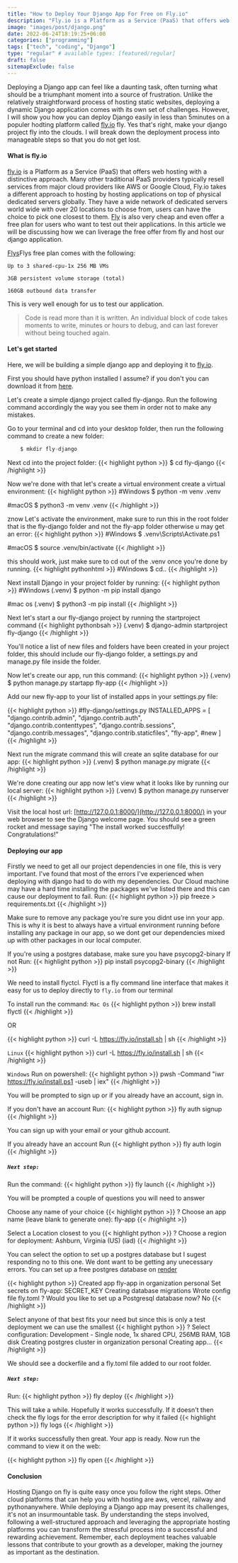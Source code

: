 ```yaml
---
title: "How to Deploy Your Django App For Free on Fly.io"
description: "Fly.io is a Platform as a Service (PaaS) that offers web hosting with a distinctive approach. Many other traditional PaaS providers typically resell services from major cloud providers like AWS or Google Cloud, Fly.io takes a different approach to hosting by hosting applications on top of physical dedicated servers globally. They have a wide network of dedicated servers world wide with over 20 locations to choose from, users can have the choice to pick one closest to them."
image: "images/post/django.png"
date: 2022-06-24T18:19:25+06:00
categories: ["programming"]
tags: ["tech", "coding", "Django"]
type: "regular" # available types: [featured/regular]
draft: false
sitemapExclude: false
---
```


Deploying a Django app can feel like a daunting task, often turning what should be a triumphant moment into a source of frustration. Unlike the relatively straightforward process of hosting static websites, deploying a dynamic Django application comes with its own set of challenges. However, I will show you how you can deploy Django easily in less than 5minutes on a populer hodting platform called [fly.io](https://fly.io) fly. Yes that's right,  make your django project fly into the clouds. I will break down the deployment process into manageable steps so that you do not get lost.

#### What is fly.io
[fly.io](https://fly.io) is a Platform as a Service (PaaS) that offers web hosting with a distinctive approach. Many other traditional PaaS providers typically resell services from major cloud providers like AWS or Google Cloud, Fly.io takes a different approach to hosting by hosting applications on top of physical dedicated servers globally. They have a wide network of dedicated servers world wide with over 20 locations to choose from, users can have the choice to pick one closest to them.
[Fly](https://fly.io) is also very cheap and even offer a free plan for users who want to test out their applications. In this article we will be discussing how we can liverage the free offer from fly and host our django application.

[Flys](https://fly.io)Flys free plan comes with the following:


    Up to 3 shared-cpu-1x 256 MB VMs

    3GB persistent volume storage (total)

    160GB outbound data transfer

This is very well enough for us to test our application.


> Code is read more than it is written. An individual block of code takes moments to write, minutes or hours to debug, and can last forever without being touched again.

#### Let's get started
Here, we will be building a simple django app and deploying it to [fly.io](https://fly.io).

First you should have python installed I assume? if you don't you can download it from [here](https://www.python.org/downloads/).

Let's create a simple django project called fly-django. Run the following command accordingly the way you see them in order not to make any mistakes.


Go to your terminal and cd into your desktop folder, then run the following command to create a new folder:
```python
    $ mkdir fly-django
```

Next cd into the project folder:
{{< highlight python >}}
    $ cd fly-django
{{< /highlight >}}

Now we're done with that let's create a virtual environment create a virtual environment:
{{< highlight python >}}
#Windows
    $ python -m venv .venv

#macOS
    $ python3 -m venv .venv 
{{< /highlight >}}

znow Let's activate the environment, make sure to run this in the root folder that is the fly-django folder and not the fly-app folder otherwise u may get an error:
{{< highlight python >}}
#Windows
    $ .venv\Scripts\Activate.ps1

#macOS
    $ source .venv/bin/activate
{{< /highlight >}}



this should work, just make sure to cd out of the .venv once you're done by running.
{{< highlight pythonhtml >}}
#Windows
    $ cd..
{{< /highlight >}}


Next install Django in your project folder by running:
{{< highlight python >}}
#Windows
    (.venv) $ python -m pip install django

#mac os
    (.venv) $ python3 -m pip install
{{< /highlight >}}

Next let's start a our fly-django project by running the startproject command
{{< highlight pythonbsah >}}
    (.venv) $ django-admin startproject fly-django
{{< /highlight >}}

You'll notice a list of new files and folders have been created in your project folder, this should include our fly-django folder, a settings.py and manage.py file inside the folder.

Now let's create our app, run  this command:
{{< highlight python >}}
    (.venv) $ python manage.py startapp fly-app
{{< /highlight >}}

Add our new fly-app to your list of installed apps in your settings.py file:

{{< highlight python >}}
#fly-django/settings.py
    INSTALLED_APPS = [
        "django.contrib.admin",
        "django.contrib.auth",
        "django.contrib.contenttypes",
        "django.contrib.sessions",
        "django.contrib.messages",
        "django.contrib.staticfiles",
        "fly-app",  #new
    ]
{{< /highlight >}}

Next run the migrate command this will create an sqlite database for our app:
{{< highlight python >}}
    (.venv) $ python manage.py migrate
{{< /highlight >}}

We're done creating our app now let's view what it looks like by running our local server:
{{< highlight python >}}
    (.venv) $ python manage.py runserver
{{< /highlight >}}

Visit the local host url: [http://127.0.0.1:8000/](http://127.0.0.1:8000/) in your web browser to see the Django welcome page. You should see a green rocket and message saying "The install worked succesffully! Congratulations!"

#### Deploying our app
Firstly we need to get all our project dependencies in one file, this is very important. I've found that most of the errors I've experienced when deploying with django had to do with my dependencies. Our Cloud machine may have a hard time installing the packages we've listed there and this can cause our deployment to fail.
Run:
{{< highlight python >}}
   pip freeze > requirements.txt
{{< /highlight >}}

Make sure to remove any package you're sure you didnt use inn your app. This is why it is best to always have a virtual environment running before installing any package in our app, so we dont get our dependencies mixed up with other packages in our local computer.

If you're using a postgres database, make sure you have psycopg2-binary
If not
Run:
{{< highlight python >}}
    pip install psycopg2-binary
{{< /highlight >}}

We need to install flyctcl. Flyctl is a fly command line interface that makes it easy for us to deploy directly to `fly.io` from our terminal

To install run the command:
`Mac Os`
{{< highlight python >}}
    brew install flyctl
{{< /highlight >}}

OR

{{< highlight python >}}
    curl -L https://fly.io/install.sh | sh
{{< /highlight >}}

`Linux`
{{< highlight python >}}
    curl -L https://fly.io/install.sh | sh
{{< /highlight >}}

`Windows`
Run on powershell:
{{< highlight python >}}
pwsh -Command "iwr https://fly.io/install.ps1 -useb | iex"
{{< /highlight >}}

You will be prompted to sign up or if you already have an account, sign in.

If you don't have an account
Run:
{{< highlight python >}}
    fly auth signup
{{< /highlight >}}

You can sign up with your email or your github account.

If you already have an account
Run
{{< highlight python >}}
fly auth login
{{< /highlight >}}

##### `Next step:`
Run the command:
{{< highlight python >}}
    fly launch
{{< /highlight >}}

You will be prompted a couple of questions you will need to answer

Choose any name of your choice
{{< highlight python >}}
    ? Choose an app name (leave blank to generate one): fly-app
{{< /highlight >}}

Select a Location closest to you
{{< highlight python >}}
   ? Choose a region for deployment: Ashburn, Virginia (US) (iad)
{{< /highlight >}}

You can select the option to set up a postgres database but I sugest responding no to this one. We dont want to be getting any unecessary errors.
You can set up a free postgres database on [render](https://render.com)

{{< highlight python >}}
Created app fly-app in organization personal
Set secrets on fly-app: SECRET_KEY
Creating database migrations
Wrote config file fly.toml
? Would you like to set up a Postgresql database now? No
{{< /highlight >}}

Select anyone of that best fits your need but since this is only a test deployment we can use the smallest
{{< highlight python >}}
? Select configuration: Development - Single node, 1x shared CPU, 256MB RAM, 1GB disk
Creating postgres cluster in organization personal
Creating app...
{{< /highlight >}}

We should see a dockerfile and a fly.toml file added to our root folder. 

##### `Next step:`
Run:
{{< highlight python >}}
    fly deploy
{{< /highlight >}}

This will take a while. Hopefully it works successfully. If it doesn't then
check the fly logs for the error description for why it failed
{{< highlight python >}}
    fly logs
{{< /highlight >}}

If it works successfully then great. Your app is ready. Now run the command to view it on the web:

{{< highlight python >}}
   fly open
{{< /highlight >}}



#### Conclusion
Hosting Django on fly is quite easy once you follow the right steps. Other cloud platforms that can help you with hosting are aws, vercel, railway and pythonanywhere. While deploying a Django app may present its challenges, it's not an insurmountable task. By understanding the steps involved, following a well-structured approach and leveraging the appropriate hosting platforms you can transform the stressful process into a successful and rewarding achievement. Remember, each deployment teaches valuable lessons that contribute to your growth as a developer, making the journey as important as the destination.
